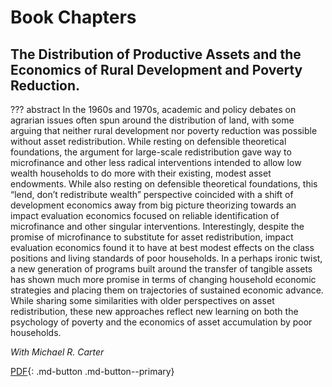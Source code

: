 # Book Chapters

## The Distribution of Productive Assets and the Economics of Rural Development and Poverty Reduction.

??? abstract
    In the 1960s and 1970s, academic and policy debates on agrarian issues often spun around the distribution of land, with some arguing that neither rural development nor poverty reduction was possible without asset redistribution. While resting on defensible theoretical foundations, the argument for large-scale redistribution gave way to microfinance and other less radical interventions intended to allow low wealth households to do more with their existing, modest asset endowments. While also resting on defensible theoretical foundations, this “lend, don’t redistribute wealth” perspective coincided with a shift of development economics away from big picture theorizing towards an impact evaluation economics focused on reliable identification of microfinance and other singular interventions. Interestingly, despite the promise of microfinance to substitute for asset redistribution, impact evaluation economics found it to have at best modest effects on the class positions and living standards of poor households. In a perhaps ironic twist, a new generation of programs built around the transfer of tangible assets has shown much more promise in terms of changing household economic strategies and placing them on trajectories of sustained economic advance. While sharing some similarities with older perspectives on asset redistribution, these new approaches reflect new learning on both the psychology of poverty and the economics of asset accumulation by poor households.

*With Michael R. Carter*

[PDF](https://link.springer.com/chapter/10.1007/978-3-030-14000-7_11){: .md-button .md-button--primary}

